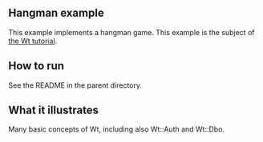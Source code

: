 Hangman example
---------------

This example implements a hangman game. This example is the subject of [the
Wt tutorial](http://www.webtoolkit.eu/wt/doc/tutorial/wt.html).

How to run
----------

See the README in the parent directory.

What it illustrates
-------------------

Many basic concepts of Wt, including also Wt::Auth and Wt::Dbo.